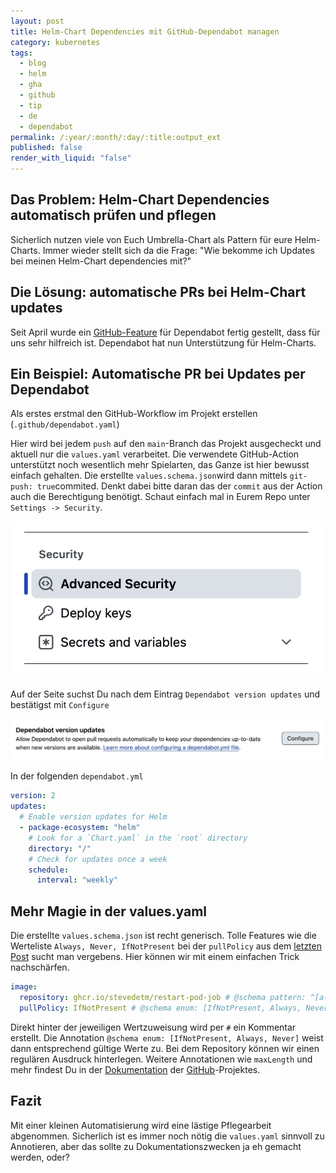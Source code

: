 ```yaml
---
layout: post
title: Helm-Chart Dependencies mit GitHub-Dependabot managen
category: kubernetes
tags:
  - blog
  - helm
  - gha
  - github
  - tip
  - de
  - dependabot
permalink: /:year/:month/:day/:title:output_ext
published: false
render_with_liquid: "false"
---
```


## Das Problem: Helm-Chart Dependencies automatisch prüfen und pflegen
Sicherlich nutzen viele von Euch Umbrella-Chart als Pattern für eure Helm-Charts. Immer wieder stellt sich da die Frage: "Wie bekomme ich Updates bei meinen Helm-Chart dependencies mit?"

## Die Lösung: automatische PRs bei Helm-Chart updates
Seit April wurde ein [GitHub-Feature](https://github.com/dependabot/dependabot-core/issues/2237) für Dependabot fertig gestellt, dass für uns sehr hilfreich ist. Dependabot hat nun Unterstützung für Helm-Charts.

## Ein Beispiel:  Automatische PR bei Updates per Dependabot
Als erstes erstmal den GitHub-Workflow im Projekt erstellen (`.github/dependabot.yaml`)

Hier wird bei jedem `push` auf den `main`-Branch das Projekt ausgecheckt und aktuell nur die `values.yaml` verarbeitet. Die verwendete GitHub-Action unterstützt noch wesentlich mehr Spielarten, das Ganze ist hier bewusst einfach gehalten. Die erstellte `values.schema.json`wird dann mittels `git-push: true`commited. Denkt dabei bitte daran das der `commit` aus der Action auch die Berechtigung benötigt.  Schaut einfach mal in Eurem Repo unter `Settings -> Security`.

![GitHub-Security Settings](assets/images/gh-adv-security.png)

Auf der Seite suchst Du nach dem Eintrag `Dependabot version updates` und bestätigst mit `Configure`

![Dependabot Settings](assets/images/gh-dependabot-version.png)

In der folgenden `dependabot.yml`
```yaml
version: 2
updates:
  # Enable version updates for Helm
  - package-ecosystem: "helm"
    # Look for a `Chart.yaml` in the `root` directory
    directory: "/"
    # Check for updates once a week
    schedule:
      interval: "weekly"
```

## Mehr Magie in der values.yaml
Die erstellte `values.schema.json` ist recht generisch. Tolle Features wie die Werteliste `Always, Never, IfNotPresent` bei der `pullPolicy` aus dem [letzten Post](https://zahlenhelfer.github.io/2025/05/02/JSONSchemaForTheHelp.html)  sucht man vergebens. Hier können wir mit einem einfachen Trick nachschärfen.

```yaml
image:
  repository: ghcr.io/stevedetm/restart-pod-job # @schema pattern: ^[a-z0-9./-]+$
  pullPolicy: IfNotPresent # @schema enum: [IfNotPresent, Always, Never]
```

Direkt hinter der jeweiligen Wertzuweisung wird per `#` ein Kommentar erstellt. 
Die Annotation `@schema enum: [IfNotPresent, Always, Never]` weist dann entsprechend gültige Werte zu. Bei dem Repository können wir einen regulären Ausdruck hinterlegen. Weitere Annotationen wie `maxLength` und mehr findest Du in der [Dokumentation](https://github.com/losisin/helm-values-schema-json/tree/main/docs) der [GitHub](https://github.com/losisin/helm-values-schema-json)-Projektes.
## Fazit
Mit einer kleinen Automatisierung wird eine lästige Pflegearbeit abgenommen. Sicherlich ist es immer noch nötig die `values.yaml` sinnvoll zu Annotieren, aber das sollte zu Dokumentationszwecken ja eh gemacht werden, oder?